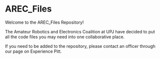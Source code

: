 # AREC_Files
Welcome to the AREC_Files Repository!

The Amateur Robotics and Electronics Coalition at UPJ have decided to put all the code files you may need into one collaborative place.

If you need to be added to the repository, please contact an officer through our page on Experience Pitt.

